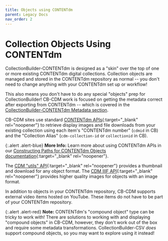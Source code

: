 ```yaml
---
title: Objects using CONTENTdm
parent: Legacy Docs
nav_order: 2
---
```


# Collection Objects Using CONTENTdm

CollectionBuilder-CONTENTdm is designed as a "skin" over the top of one or more existing CONTENTdm digital collections. Collection objects are managed and stored in the CONTENTdm repository as normal -- you don't need to change anything with your CONTENTdm set up or workflow!

This also means you don't have to do any special "objects" prep for CollectionBuilder! 
CB-CDM work is focused on getting the metadata correct after exporting from CONTENTdm -- which is covered in the [CollectionBuilder-CONTENTdm Metadata section](https://collectionbuilder.github.io/cb-docs/docs/metadata/cdm_metadata/).

CB-CDM sites use standard [CONTENTdm APIs](https://help.oclc.org/Metadata_Services/CONTENTdm/Advanced_website_customization/API_Reference/CONTENTdm_API){:target="_blank" rel="noopener"} to retrieve display images and file downloads from your existing collection using each item's "CONTENTdm number" (`cdmid` in CB) and the "Collection Alias" (`cdm-collection-id` or `collectionid` in CB). 

{:.alert .alert-blue}
**More Info:** Learn more about using CONTENTdm APIs in our [Constructing Paths for CONTENTdm Objects documentation](https://collectionbuilder.github.io/cb-docs/docs/metadata/object-paths/#path-for-contentdm-objects){:target="_blank" rel="noopener"}.

The [CDM "utils" API](https://help.oclc.org/Metadata_Services/CONTENTdm/Advanced_website_customization/API_Reference/CONTENTdm_API/CONTENTdm_Website_API_Reference_-_utils){:target="_blank" rel="noopener"} provides a thumbnail and download for any object format.
The [CDM IIIF API](https://help.oclc.org/Metadata_Services/CONTENTdm/Advanced_website_customization/API_Reference/IIIF_API_reference){:target="_blank" rel="noopener"} provides higher quality images for objects with an image format.

In addition to objects in your CONTENTdm repository, CB-CDM supports external video items hosted on YouTube. 
These items do not have to be part of your CONTENTdm repository.

{:.alert .alert-red}
**Note:** CONTENTdm's "compound object" type can be tricky to work with! 
There are solutions to working with and displaying "compound objects" in CB-CDM, however, they don't work out of the box and require some metadata transformations.
CollectionBuilder-CSV *does* support compound objects, so you may want to explore using it instead!
